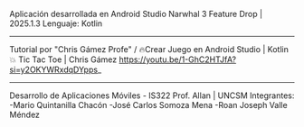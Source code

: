 Aplicación desarrollada en Android Studio Narwhal 3 Feature Drop | 2025.1.3
Lenguaje: Kotlin
****************************************************************************
Tutorial por "Chris Gámez Profe" / 🔥Crear Juego en Android Studio | Kotlin💥 Tic Tac Toe | Chris Gámez 
https://youtu.be/1-GhC2HTJfA?si=y2OKYWRxdqDYpps_
****************************************************************************
Desarrollo de Aplicaciones Móviles - IS322
Prof. Allan | UNCSM
Integrantes:
-Mario Quintanilla Chacón
-José Carlos Somoza Mena
-Roan Joseph Valle Méndez
